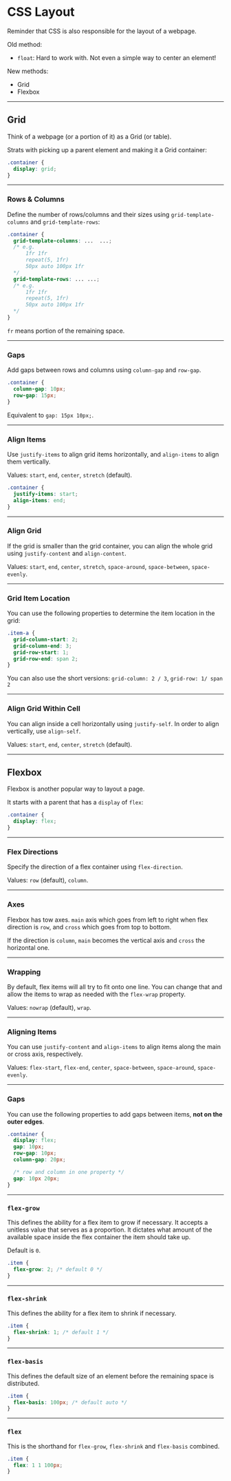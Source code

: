 # CSS Layout
Reminder that CSS is also responsible for the layout of a webpage.

Old method:
- `float`: Hard to work with. Not even a simple way to center an element!

New methods:
- Grid
- Flexbox

---

## Grid
Think of a webpage (or a portion of it) as a Grid (or table).

Strats with picking up a parent element and making it a Grid container:

```css
.container {
  display: grid;
}
```

---

### Rows & Columns
Define the number of rows/columns and their sizes using `grid-template-columns` and `grid-template-rows`:

```css
.container {
  grid-template-columns: ...  ...;
  /* e.g. 
      1fr 1fr
      repeat(5, 1fr)
      50px auto 100px 1fr
  */
  grid-template-rows: ... ...;
  /* e.g. 
      1fr 1fr
      repeat(5, 1fr)
      50px auto 100px 1fr
  */
}
```

`fr` means portion of the remaining space.

---

### Gaps
Add gaps between rows and columns using `column-gap` and `row-gap`.

```css
.container {
  column-gap: 10px;
  row-gap: 15px;
}
```

Equivalent to `gap: 15px 10px;`.

---

### Align Items
Use `justify-items` to align grid items horizontally, and `align-items` to align them vertically.

Values: `start`, `end`, `center`, `stretch` (default).

```css
.container {
  justify-items: start;
  align-items: end;
}
```

---

### Align Grid
If the grid is smaller than the grid container, you can align the whole grid using `justify-content` and `align-content`.

Values: `start`, `end`, `center`, `stretch`, `space-around`, `space-between`, `space-evenly`.


---

### Grid Item Location
You can use the following properties to determine the item location in the grid:

```css
.item-a {
  grid-column-start: 2;
  grid-column-end: 3;
  grid-row-start: 1;
  grid-row-end: span 2;
}
```

You can also use the short versions: `grid-column: 2 / 3`, `grid-row: 1/ span 2`

---

### Align Grid Within Cell
You can align inside a cell horizontally using `justify-self`. In order to align vertically, use `align-self`. 

Values: `start`, `end`, `center`, `stretch` (default).

---

## Flexbox
Flexbox is another popular way to layout a page.

It starts with a parent that has a `display` of `flex`:

```css
.container {
  display: flex;
}
```

---

### Flex Directions
Specify the direction of a flex container using `flex-direction`.

Values: `row` (default), `column`.

---

### Axes
Flexbox has tow axes. `main` axis which goes from left to right when flex direction is `row`, and `cross` which goes from top to bottom.

If the direction is `column`, `main` becomes the vertical axis and `cross` the horizontal one.

---

### Wrapping
By default, flex items will all try to fit onto one line. You can change that and allow the items to wrap as needed with the `flex-wrap` property.

Values: `nowrap` (default), `wrap`.

---

### Aligning Items
You can use `justify-content` and `align-items` to align items along the main or cross axis, respectively.

Values: `flex-start`, `flex-end`, `center`, `space-between`, `space-around`, `space-evenly`.

---

### Gaps
You can use the following properties to add gaps between items, **not on the outer edges**.


```css
.container {
  display: flex;
  gap: 10px;
  row-gap: 10px;
  column-gap: 20px;

  /* row and column in one property */
  gap: 10px 20px; 
}
```

---

### `flex-grow`
This defines the ability for a flex item to grow if necessary. It accepts a unitless value that serves as a proportion. It dictates what amount of the available space inside the flex container the item should take up.

Default is `0`.

```css
.item {
  flex-grow: 2; /* default 0 */
}
```

---

### `flex-shrink`
This defines the ability for a flex item to shrink if necessary.


```css
.item {
  flex-shrink: 1; /* default 1 */
}
```

---

### `flex-basis`
This defines the default size of an element before the remaining space is distributed.

```css
.item {
  flex-basis: 100px; /* default auto */
}
```

---

### `flex`
This is the shorthand for `flex-grow`, `flex-shrink` and `flex-basis` combined.

```css
.item {
  flex: 1 1 100px;
}
```